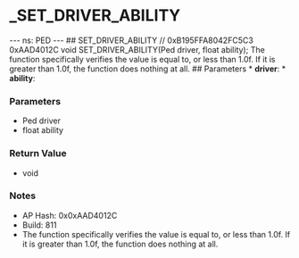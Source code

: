 # _SET_DRIVER_ABILITY

--- ns: PED --- ## SET_DRIVER_ABILITY  // 0xB195FFA8042FC5C3 0xAAD4012C void SET_DRIVER_ABILITY(Ped driver, float ability);  The function specifically verifies the value is equal to, or less than 1.0f. If it is greater than 1.0f, the function does nothing at all.  ## Parameters * **driver**: * **ability**:

### Parameters
* Ped driver
* float ability

### Return Value
* void

### Notes
* AP Hash: 0x0xAAD4012C
* Build: 811
* The function specifically verifies the value is equal to, or less than 1.0f. If it is greater than 1.0f, the function does nothing at all.

